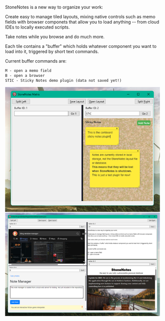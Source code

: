 StoneNotes is a new way to organize your work:

Create easy to manage tiled layouts, mixing native controls such as memo fields with browser componets
that allow you to load anything -- from cloud IDEs to locally executed scripts.

Take notes while you browse and do much more.

Each tile contains a "buffer" which holds whatever component you want to load into it, triggered by short
text commands.

Current buffer commands are:
```
M - open a memo field
B - open a browser
STIC - Sticky Notes demo plugin (data not saved yet!)
```

<img src="screenshot2.png"/>

<img src="screenshot.png"/>
